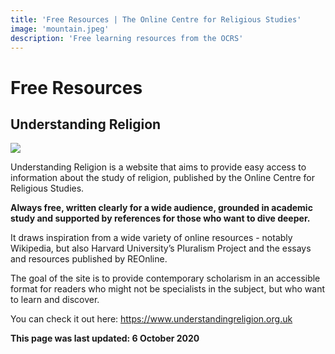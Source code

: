 ```yaml
---
title: 'Free Resources | The Online Centre for Religious Studies'
image: 'mountain.jpeg'
description: 'Free learning resources from the OCRS'
---
```

# Free Resources

## Understanding Religion

<img class="img-fluid mb-3" style="max-height: 300px" src="/img/understanding-religion-homepage.png">

Understanding Religion is a website that aims to provide easy access to information about the study of religion, published by the Online Centre for Religious Studies.

**Always free, written clearly for a wide audience, grounded in academic study and supported by references for those who want to dive deeper.**

It draws inspiration from a wide variety of online resources - notably Wikipedia, but also Harvard University’s Pluralism Project and the essays and resources published by REOnline.

The goal of the site is to provide contemporary scholarism in an accessible format for readers who might not be specialists in the subject, but who want to learn and discover.

You can check it out here: https://www.understandingreligion.org.uk

**This page was last updated: 6 October 2020**